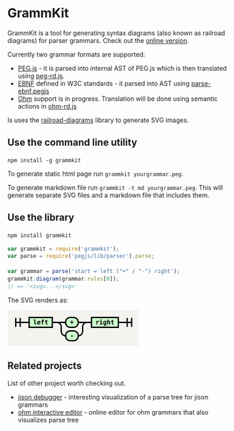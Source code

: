 # GrammKit

GrammKit is a tool for generating syntax diagrams (also known as railroad diagrams) for parser grammars. Check out the [online version](http://dundalek.com/GrammKit/).

Currently two grammar formats are supported:
- [PEG.js](http://pegjs.org) - it is parsed into internal AST of PEG.js which is then translated using [peg-rd.js](./lib/peg-rd.js).
- [EBNF](http://www.w3.org/TR/2004/REC-xml11-20040204/#sec-notation) defined in W3C standards - it parsed into AST using [parse-ebnf.pegjs](./lib/parse-ebnf.pegjs)
- [Ohm](https://github.com/harc/ohm) support is in progress. Translation will be done using semantic actions in [ohm-rd.js](./lib/ohm-rd.js)

Is uses the [railroad-diagrams](https://github.com/tabatkins/railroad-diagrams) library to generate SVG images.

## Use the command line utility

`npm install -g grammkit`

To generate static html page run `grammkit yourgrammar.peg`.

To generate markdown file run `grammkit -t md yourgrammar.peg`.
This will generate separate SVG files and a markdown file that includes them.

## Use the library

`npm install grammkit`

```javascript
var grammkit = require('grammkit');
var parse = require('pegjs/lib/parser').parse;

var grammar = parse('start = left ("+" / "-") right');
grammkit.diagram(grammar.rules[0]);
// => '<svg>...</svg>'

```

The SVG renders as:

![Diagram Example](example.png)

## Related projects

List of other project worth checking out.

- [jison debugger](http://nolanlawson.github.io/jison-debugger/) - interesting visualization of a parse tree for jison grammars
- [ohm interactive editor](https://ohmlang.github.io/editor/) - online editor for ohm grammars that also visualizes parse tree
